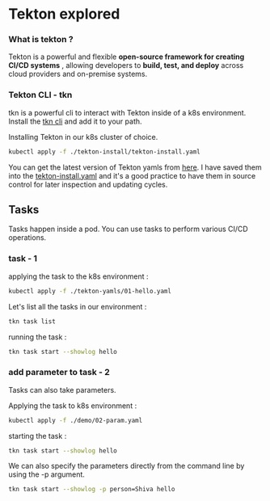 # Tekton explored

### What is tekton ?

Tekton is a powerful and flexible **open-source framework for creating CI/CD systems** , allowing developers to **build, test, and deploy** across cloud providers and on-premise systems.

### Tekton CLI - tkn

tkn is a powerful cli to interact with Tekton inside of a k8s environment. Install the [tkn cli](https://github.com/tektoncd/cli) and add it to your path.

Installing Tekton in our k8s cluster of choice.

```bash
kubectl apply -f ./tekton-install/tekton-install.yaml
```

You can get the latest version of Tekton yamls from [here](https://storage.googleapis.com/tekton-releases/pipeline/latest/release.yaml). I have saved them into the [tekton-install.yaml](./tekton-install/tekton-install.yaml) and it's a good practice to have them in source control for later inspection and updating cycles.

## Tasks

Tasks happen inside a pod. You can use tasks to perform various CI/CD operations.

### task - 1

applying the task to the k8s environment :

```bash
kubectl apply -f ./tekton-yamls/01-hello.yaml
```

Let's list all the tasks in our environment :

```bash
tkn task list
```

running the task :

```bash
tkn task start --showlog hello
```

### add parameter to task - 2

Tasks can also take parameters.

Applying the task to k8s environment :

```bash
kubectl apply -f ./demo/02-param.yaml
```

starting the task :

```bash
tkn task start --showlog hello
```

We can also specify the parameters directly from the command line by using the -p argument.

```bash
tkn task start --showlog -p person=Shiva hello
```
